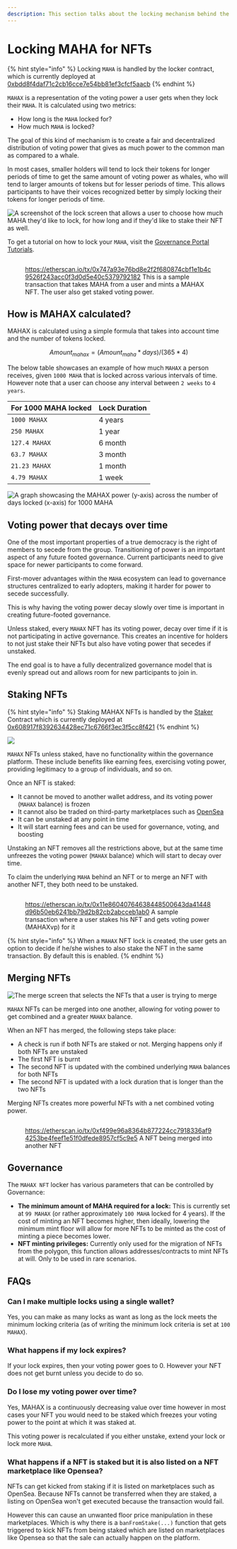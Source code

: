 ```yaml
---
description: This section talks about the locking mechanism behind the MAHAX NFTs
---
```


# Locking MAHA for NFTs

{% hint style="info" %}
Locking `MAHA` is handled by the locker contract, which is currently deployed at [0xbdd8f4daf71c2cb16cce7e54bb81ef3cfcf5aacb](https://etherscan.io/address/0xbdd8f4daf71c2cb16cce7e54bb81ef3cfcf5aacb)
{% endhint %}

`MAHAX` is a representation of the voting power a user gets when they lock their `MAHA`. It is calculated using two metrics:

* How long is the `MAHA` locked for?
* How much `MAHA` is locked?

The goal of this kind of mechanism is to create a fair and decentralized distribution of voting power that gives as much power to the common man as compared to a whale.&#x20;

In most cases, smaller holders will tend to lock their tokens for longer periods of time to get the same amount of voting power as whales, who will tend to larger amounts of tokens but for lesser periods of time. This allows participants to have their voices recognized better by simply locking their tokens for longer periods of time.

![A screenshot of the lock screen that allows a user to choose how much MAHA they'd like to lock, for how long and if they'd like to stake their NFT as well.](<../.gitbook/assets/image (4) (2).png>)

To get a tutorial on how to lock your `MAHA`, visit the [Governance Portal Tutorials](governance-portal/staking-maha-for-mahax.md).

<figure><img src="../.gitbook/assets/image (1).png" alt=""><figcaption><p><a href="https://etherscan.io/tx/0x747a93e76bd8e2f2f680874cbf1e1b4c9526f243acc0f3d0d5e40c5379792182">https://etherscan.io/tx/0x747a93e76bd8e2f2f680874cbf1e1b4c9526f243acc0f3d0d5e40c5379792182</a> This is a sample transaction that takes MAHA from a user and mints a MAHAX NFT. The user also get staked voting power.</p></figcaption></figure>

## How is MAHAX calculated?

MAHAX is calculated using a simple formula that takes into account time and the number of tokens locked.

$$
Amount_{mahax} = (Amount_{maha} * days) / (365 * 4)
$$

The below table showcases an example of how much `MAHAX` a person receives, given `1000 MAHA` that is locked across various intervals of time. However note that a user can choose any interval between `2 weeks` to `4 years`.

| For 1000 MAHA locked | Lock Duration |
| -------------------- | ------------- |
| `1000 MAHAX`         | 4 years       |
| `250 MAHAX`          | 1 year        |
| `127.4 MAHAX`        | 6 month       |
| `63.7 MAHAX`         | 3 month       |
| `21.23 MAHAX`        | 1 month       |
| `4.79 MAHAX`         | 1 week        |

![A graph showcasing the MAHAX power (y-axis) across the number of days locked (x-axis) for 1000 MAHA](<../.gitbook/assets/image (1) (1) (1) (2).png>)

## Voting power that decays over time

One of the most important properties of a true democracy is the right of members to secede from the group. Transitioning of power is an important aspect of any future footed governance. Current participants need to give space for newer participants to come forward.&#x20;

First-mover advantages within the `MAHA` ecosystem can lead to governance structures centralized to early adopters, making it harder for power to secede successfully.&#x20;

This is why having the voting power decay slowly over time is important in creating future-footed governance.

Unless staked, every `MAHAX` NFT has its voting power, decay over time if it is not participating in active governance. This creates an incentive for holders to not just stake their NFTs but also have voting power that secedes if unstaked.

The end goal is to have a fully decentralized governance model that is evenly spread out and allows room for new participants to join in.

## Staking NFTs

{% hint style="info" %}
Staking MAHAX NFTs is handled by the [Staker](https://github.com/MahaDAO/governance-contracts/blob/master/contracts/MAHAXStaker.sol) Contract which is currently deployed at [0x608917f8392634428ec71c6766f3ec3f5cc8f421](https://etherscan.io/address/0x608917f8392634428ec71c6766f3ec3f5cc8f421)
{% endhint %}

![](<../.gitbook/assets/image (1) (3).png>)

`MAHAX` NFTs unless staked, have no functionality within the governance platform. These include benefits like earning fees, exercising voting power, providing legitimacy to a group of individuals, and so on.

Once an NFT is staked:

* It cannot be moved to another wallet address, and its voting power (`MAHAX` balance) is frozen
* It cannot also be traded on third-party marketplaces such as [OpenSea](https://opensea.io/)
* It can be unstaked at any point in time
* It will start earning fees and can be used for governance, voting, and boosting

Unstaking an NFT removes all the restrictions above, but at the same time unfreezes the voting power (`MAHAX` balance) which will start to decay over time.

To claim the underlying `MAHA` behind an NFT or to merge an NFT with another NFT, they both need to be unstaked.

<figure><img src="../.gitbook/assets/image (8).png" alt=""><figcaption><p><a href="https://etherscan.io/tx/0x11e86040764638448500643da41448d96b50eb6241bb79d2b82cb2abcceb1ab0">https://etherscan.io/tx/0x11e86040764638448500643da41448d96b50eb6241bb79d2b82cb2abcceb1ab0</a> A sample transaction where a user stakes his NFT and gets voting power (MAHAXvp) for it</p></figcaption></figure>

{% hint style="info" %}
When a `MAHAX` NFT lock is created, the user gets an option to decide if he/she wishes to also stake the NFT in the same transaction. By default this is enabled.
{% endhint %}

## Merging NFTs

![The merge screen that selects the NFTs that a user is trying to merge](<../.gitbook/assets/image (4) (3).png>)

`MAHAX` NFTs can be merged into one another, allowing for voting power to get combined and a greater `MAHAX` balance.

When an NFT has merged, the following steps take place:

* A check is run if both NFTs are staked or not. Merging happens only if both NFTs are unstaked
* The first NFT is burnt
* The second NFT is updated with the combined underlying `MAHA` balances for both NFTs
* The second NFT is updated with a lock duration that is longer than the two NFTs

Merging NFTs creates more powerful NFTs with a net combined voting power.

<figure><img src="../.gitbook/assets/image (1) (1).png" alt=""><figcaption><p><a href="https://etherscan.io/tx/0xf499e96a8364b877224cc7918336af94253be4feef1e51f0dfede8957cf5c9e5">https://etherscan.io/tx/0xf499e96a8364b877224cc7918336af94253be4feef1e51f0dfede8957cf5c9e5</a> A NFT being merged into another NFT</p></figcaption></figure>

## Governance

The `MAHAX NFT` locker has various parameters that can be controlled by Governance:

* **The minimum amount of MAHA required for a lock:** This is currently set at `99 MAHAX` (or rather approximately `100 MAHA` locked for 4 years). If the cost of minting an NFT becomes higher, then ideally, lowering the minimum mint floor will allow for more NFTs to be minted as the cost of minting a piece becomes lower.
* **NFT minting privileges:** Currently only used for the migration of NFTs from the polygon, this function allows addresses/contracts to mint NFTs at will. Only to be used in rare scenarios.

## FAQs

### Can I make multiple locks using a single wallet?

Yes, you can make as many locks as want as long as the lock meets the minimum locking criteria (as of writing the minimum lock criteria is set at `100 MAHAX`).

### What happens if my lock expires?

If your lock expires, then your voting power goes to 0. However your NFT does not get burnt unless you decide to do so.

### Do I lose my voting power over time?

Yes, MAHAX is a continuously decreasing value over time however in most cases your NFT you would need to be staked which freezes your voting power to the point at which it was staked at.&#x20;

This voting power is recalculated if you either unstake, extend your lock or lock more `MAHA`.

### What happens if a NFT is staked but it is also listed on a NFT marketplace like Opensea?

NFTs can get kicked from staking if it is listed on marketplaces such as OpenSea. Because NFTs cannot be transferred when they are staked, a listing on OpenSea won't get executed because the transaction would fail.

However this can cause an unwanted floor price manipulation in these marketplaces. Which is why there is a `banFromStake(...)` function that gets triggered to kick NFTs from being staked which are listed on marketplaces like Opensea so that the sale can actually happen on the platform.
